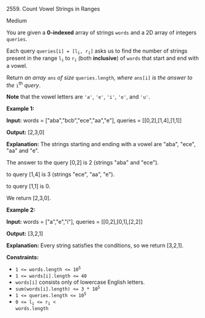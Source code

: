 2559\. Count Vowel Strings in Ranges

Medium

You are given a **0-indexed** array of strings `words` and a 2D array of integers `queries`.

Each query <code>queries[i] = [l<sub>i</sub>, r<sub>i</sub>]</code> asks us to find the number of strings present in the range <code>l<sub>i</sub></code> to <code>r<sub>i</sub></code> (both **inclusive**) of `words` that start and end with a vowel.

Return _an array_ `ans` _of size_ `queries.length`_, where_ `ans[i]` _is the answer to the_ `i`<sup>th</sup> _query_.

**Note** that the vowel letters are `'a'`, `'e'`, `'i'`, `'o'`, and `'u'`.

**Example 1:**

**Input:** words = ["aba","bcb","ece","aa","e"], queries = [[0,2],[1,4],[1,1]]

**Output:** [2,3,0]

**Explanation:** The strings starting and ending with a vowel are "aba", "ece", "aa" and "e". 

The answer to the query [0,2] is 2 (strings "aba" and "ece"). 

to query [1,4] is 3 (strings "ece", "aa", "e"). 

to query [1,1] is 0. 

We return [2,3,0].

**Example 2:**

**Input:** words = ["a","e","i"], queries = [[0,2],[0,1],[2,2]]

**Output:** [3,2,1]

**Explanation:** Every string satisfies the conditions, so we return [3,2,1].

**Constraints:**

*   <code>1 <= words.length <= 10<sup>5</sup></code>
*   `1 <= words[i].length <= 40`
*   `words[i]` consists only of lowercase English letters.
*   <code>sum(words[i].length) <= 3 * 10<sup>5</sup></code>
*   <code>1 <= queries.length <= 10<sup>5</sup></code>
*   <code>0 <= l<sub>i</sub> <= r<sub>i</sub> < words.length</code>